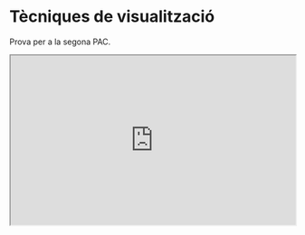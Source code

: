 # Tècniques de visualització

Prova per a la segona PAC.

<iframe src="https://ecasellas.github.io/uoc-visualitzacio/index.html" width="100%" height="300"></iframe>

